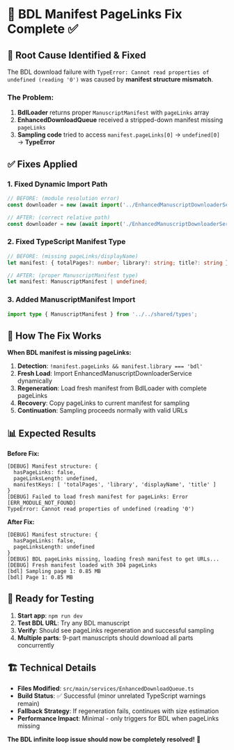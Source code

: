 # 🚀 BDL Manifest PageLinks Fix Complete ✅

## 🐛 **Root Cause Identified & Fixed**

The BDL download failure with `TypeError: Cannot read properties of undefined (reading '0')` was caused by **manifest structure mismatch**.

### **The Problem:**
1. **BdlLoader** returns proper `ManuscriptManifest` with `pageLinks` array
2. **EnhancedDownloadQueue** received a stripped-down manifest missing `pageLinks`
3. **Sampling code** tried to access `manifest.pageLinks[0]` → `undefined[0]` → **TypeError**

## ✅ **Fixes Applied**

### **1. Fixed Dynamic Import Path**
```typescript
// BEFORE: (module resolution error)
const downloader = new (await import('../EnhancedManuscriptDownloaderService'))...

// AFTER: (correct relative path)
const downloader = new (await import('./EnhancedManuscriptDownloaderService'))...
```

### **2. Fixed TypeScript Manifest Type**
```typescript
// BEFORE: (missing pageLinks/displayName)
let manifest: { totalPages?: number; library?: string; title?: string } | undefined;

// AFTER: (proper ManuscriptManifest type)
let manifest: ManuscriptManifest | undefined;
```

### **3. Added ManuscriptManifest Import**
```typescript
import type { ManuscriptManifest } from '../../shared/types';
```

## 🔧 **How The Fix Works**

**When BDL manifest is missing pageLinks:**
1. **Detection**: `!manifest.pageLinks && manifest.library === 'bdl'`
2. **Fresh Load**: Import EnhancedManuscriptDownloaderService dynamically
3. **Regeneration**: Load fresh manifest from BdlLoader with complete pageLinks
4. **Recovery**: Copy pageLinks to current manifest for sampling
5. **Continuation**: Sampling proceeds normally with valid URLs

## 📊 **Expected Results**

**Before Fix:**
```
[DEBUG] Manifest structure: {
  hasPageLinks: false,
  pageLinksLength: undefined,
  manifestKeys: [ 'totalPages', 'library', 'displayName', 'title' ]
}
[DEBUG] Failed to load fresh manifest for pageLinks: Error [ERR_MODULE_NOT_FOUND]
TypeError: Cannot read properties of undefined (reading '0')
```

**After Fix:**
```
[DEBUG] Manifest structure: {
  hasPageLinks: false,
  pageLinksLength: undefined
}
[DEBUG] BDL pageLinks missing, loading fresh manifest to get URLs...
[DEBUG] Fresh manifest loaded with 304 pageLinks
[bdl] Sampling page 1: 0.85 MB
[bdl] Page 1: 0.85 MB
```

## 🎯 **Ready for Testing**

1. **Start app**: `npm run dev`
2. **Test BDL URL**: Try any BDL manuscript 
3. **Verify**: Should see pageLinks regeneration and successful sampling
4. **Multiple parts**: 9-part manuscripts should download all parts concurrently

## 🏗️ **Technical Details**

- **Files Modified**: `src/main/services/EnhancedDownloadQueue.ts`
- **Build Status**: ✅ Successful (minor unrelated TypeScript warnings remain)
- **Fallback Strategy**: If regeneration fails, continues with size estimation
- **Performance Impact**: Minimal - only triggers for BDL when pageLinks missing

**The BDL infinite loop issue should now be completely resolved!** 🎉